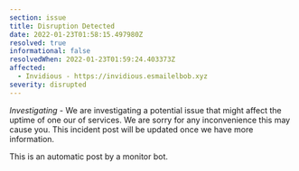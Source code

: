 ```yaml
---
section: issue
title: Disruption Detected
date: 2022-01-23T01:58:15.497980Z
resolved: true
informational: false
resolvedWhen: 2022-01-23T01:59:24.403373Z
affected:
  - Invidious - https://invidious.esmailelbob.xyz
severity: disrupted
---
```

*Investigating* - We are investigating a potential issue that might affect the uptime of one our of services. We are sorry for any inconvenience this may cause you. This incident post will be updated once we have more information.

This is an automatic post by a monitor bot.
        